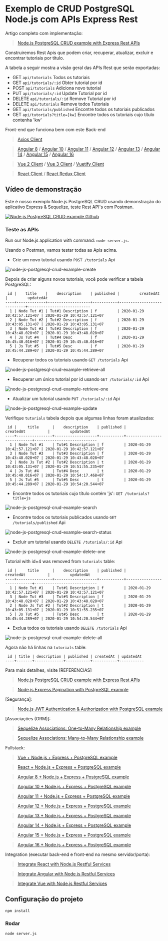 # Exemplo de CRUD PostgreSQL Node.js com APIs Express Rest

Artigo completo com implementação:
> [Node.js PostgreSQL CRUD example with Express Rest APIs](https://www.bezkoder.com/node-express-sequelize-postgresql/)

Construiremos Rest Apis que podem criar, recuperar, atualizar, excluir e encontrar tutoriais por título.

A tabela a seguir mostra a visão geral das APIs Rest que serão exportadas:

- GET     `api/tutorials`	            Todos os tutoriais
- GET     `api/tutorials/:id`         Obter tutorial por id
- POST    `api/tutorials`             Adiciona novo tutorial
- PUT     `api/tutorials/:id`         Update Tutorial por id
- DELETE  `api/tutorials/:id`         Remove Tutorial por id
- DELETE  `api/tutorials`             Remove todos Tutoriais
- GET     `api/tutorials/published`   Encontre todos os tutoriais publicados
- GET     `api/tutorials?title=[kw]`  Encontre todos os tutoriais cujo título contenha 'kw'

Front-end que funciona bem com este Back-end
> [Axios Client](https://www.bezkoder.com/axios-request/)

> [Angular 8](https://www.bezkoder.com/angular-crud-app/) / [Angular 10](https://www.bezkoder.com/angular-10-crud-app/) / [Angular 11](https://www.bezkoder.com/angular-11-crud-app/) / [Angular 12](https://www.bezkoder.com/angular-12-crud-app/) / [Angular 13](https://www.bezkoder.com/angular-13-crud-example/) / [Angular 14](https://www.bezkoder.com/angular-14-crud-example/) / [Angular 15](https://www.bezkoder.com/angular-15-crud-example/) / [Angular 16](https://www.bezkoder.com/angular-16-crud-example/)

> [Vue 2 Client](https://www.bezkoder.com/vue-js-crud-app/) / [Vue 3 Client](https://www.bezkoder.com/vue-3-crud/) / [Vuetify Client](https://www.bezkoder.com/vuetify-data-table-example/)

> [React Client](https://www.bezkoder.com/react-crud-web-api/) / [React Redux Client](https://www.bezkoder.com/react-redux-crud-example/)

## Vídeo de demonstração
Este é nosso exemplo Node.js PostgreSQL CRUD usando demonstração do aplicativo Express & Sequelize, teste Rest API's com Postman.

[![Node.js PostgreSQL CRUD example Github](http://img.youtube.com/vi/x1pZHN_sjGk/0.jpg)](http://www.youtube.com/watch?v=x1pZHN_sjGk "Node.js PostgreSQL CRUD example Github")

### Teste as APIs
Run our Node.js application with command: `node server.js`.

Usando o Postman, vamos testar todas as Apis acima.

- Crie um novo tutorial usando `POST /tutorials` Api

![node-js-postgresql-crud-example-create](https://dev-to-uploads.s3.amazonaws.com/i/hqvz8ra9p21z927iwzph.png)

Depois de criar alguns novos tutoriais, você pode verificar a tabela PostgreSQL:
```testdb=# select * from tutorials;
 id |    title    |    description    | published |         createdAt          |         updatedAt
----+-------------+-------------------+-----------+----------------------------+----------------------------
  1 | Node Tut #1 | Tut#1 Description | f         | 2020-01-29 10:42:57.121+07 | 2020-01-29 10:42:57.121+07
  2 | Node Tut #2 | Tut#2 Description | f         | 2020-01-29 10:43:05.131+07 | 2020-01-29 10:43:05.131+07
  3 | Node Tut #3 | Tut#3 Description | f         | 2020-01-29 10:43:48.028+07 | 2020-01-29 10:43:48.028+07
  4 | Js Tut #4   | Tut#4 Desc        | f         | 2020-01-29 10:45:40.016+07 | 2020-01-29 10:45:40.016+07
  5 | Js Tut #5   | Tut#5 Desc        | f         | 2020-01-29 10:45:44.289+07 | 2020-01-29 10:45:44.289+07
```

- Recuperar todos os tutoriais usando `GET /tutorials` Api

![node-js-postgresql-crud-example-retrieve-all](https://dev-to-uploads.s3.amazonaws.com/i/m9razjm1njgww58er3as.png)

- Recuperar um único tutorial por id usando `GET /tutorials/:id` Api

![node-js-postgresql-crud-example-retrieve-one](https://dev-to-uploads.s3.amazonaws.com/i/0kuojvc596i5u423od2b.png)

- Atualizar um tutorial usando `PUT /tutorials/:id` Api

![node-js-postgresql-crud-example-update](https://dev-to-uploads.s3.amazonaws.com/i/3buqfz0by0lu2z4kf3uq.png)

Verifique `tutorials` tabela depois que algumas linhas foram atualizadas:
```testdb=# select * from tutorials;
 id |     title      |    description    | published |         createdAt          |         updatedAt
----+----------------+-------------------+-----------+----------------------------+----------------------------
  1 | Node Tut #1    | Tut#1 Description | f         | 2020-01-29 10:42:57.121+07 | 2020-01-29 10:42:57.121+07
  3 | Node Tut #3    | Tut#3 Description | f         | 2020-01-29 10:43:48.028+07 | 2020-01-29 10:43:48.028+07
  2 | Node Js Tut #2 | Tut#2 Description | t         | 2020-01-29 10:43:05.131+07 | 2020-01-29 10:51:55.235+07
  4 | Js Tut #4      | Tut#4 Desc        | t         | 2020-01-29 10:45:40.016+07 | 2020-01-29 10:54:17.468+07
  5 | Js Tut #5      | Tut#5 Desc        | t         | 2020-01-29 10:45:44.289+07 | 2020-01-29 10:54:20.544+07
```

- Encontre todos os tutoriais cujo título contém 'js': `GET /tutorials?title=js`

![node-js-postgresql-crud-example-search](https://dev-to-uploads.s3.amazonaws.com/i/u2hbmz5r35o7uo09y3z5.png)

- Encontre todos os tutoriais publicados usando `GET /tutorials/published` Api

![node-js-postgresql-crud-example-search-status](https://dev-to-uploads.s3.amazonaws.com/i/dbo753wfqibt0b93d82d.png)

- Excluir um tutorial usando `DELETE /tutorials/:id` Api

![node-js-postgresql-crud-example-delete-one](https://dev-to-uploads.s3.amazonaws.com/i/pyos3wq4tchb8ixuyj1c.png)

Tutorial with id=4 was removed from `tutorials` table:
```testdb=# select * from tutorials;
 id |     title      |    description    | published |         createdAt          |         updatedAt
----+----------------+-------------------+-----------+----------------------------+----------------------------
  1 | Node Tut #1    | Tut#1 Description | f         | 2020-01-29 10:42:57.121+07 | 2020-01-29 10:42:57.121+07
  3 | Node Tut #3    | Tut#3 Description | f         | 2020-01-29 10:43:48.028+07 | 2020-01-29 10:43:48.028+07
  2 | Node Js Tut #2 | Tut#2 Description | t         | 2020-01-29 10:43:05.131+07 | 2020-01-29 10:51:55.235+07
  5 | Js Tut #5      | Tut#5 Desc        | t         | 2020-01-29 10:45:44.289+07 | 2020-01-29 10:54:20.544+07
```

- Exclua todos os tutoriais usando `DELETE /tutorials` Api

![node-js-postgresql-crud-example-delete-all](https://dev-to-uploads.s3.amazonaws.com/i/ga42747jorssl20ywyug.png)

Agora não há linhas na  `tutorials` table:
```testdb=# select * from tutorials;
 id | title | description | published | createdAt | updatedAt
----+-------+-------------+-----------+-----------+-----------
```

Para mais detalhes, visite [REFERENCIAS]
> [Node.js PostgreSQL CRUD example with Express Rest APIs](https://www.bezkoder.com/node-express-sequelize-postgresql/)

> [Node.js Express Pagination with PostgreSQL example](https://www.bezkoder.com/node-js-pagination-postgresql/)

[Segurança]:
> [Node.js JWT Authentication & Authorization with PostgreSQL example](https://www.bezkoder.com/node-js-jwt-authentication-postgresql/)

[Associações (ORM)]:
> [Sequelize Associations: One-to-Many Relationship example](https://www.bezkoder.com/sequelize-associate-one-to-many/)

> [Sequelize Associations: Many-to-Many Relationship example](https://www.bezkoder.com/sequelize-associate-many-to-many/)

Fullstack:
> [Vue + Node.js + Express + PostgreSQL example](https://www.bezkoder.com/vue-node-express-postgresql/)

> [React + Node.js + Express + PostgreSQL example](https://www.bezkoder.com/react-node-express-postgresql/)

> [Angular 8 + Node.js + Express + PostgreSQL example](https://www.bezkoder.com/angular-node-express-postgresql/)

> [Angular 10 + Node.js + Express + PostgreSQL example](https://www.bezkoder.com/angular-10-node-express-postgresql/)

> [Angular 11 + Node.js + Express + PostgreSQL example](https://www.bezkoder.com/angular-11-node-js-express-postgresql/)

> [Angular 12 + Node.js + Express + PostgreSQL example](https://www.bezkoder.com/angular-12-node-js-express-postgresql/)

> [Angular 13 + Node.js + Express + PostgreSQL example](https://www.bezkoder.com/angular-13-node-js-express-postgresql/)

> [Angular 14 + Node.js + Express + PostgreSQL example](https://www.bezkoder.com/angular-14-node-js-express-postgresql/)

> [Angular 15 + Node.js + Express + PostgreSQL example](https://www.bezkoder.com/angular-15-node-js-express-postgresql/)

> [Angular 16 + Node.js + Express + PostgreSQL example](https://www.bezkoder.com/angular-16-node-js-express-postgresql/)

Integration (executar back-end e front-end no mesmo servidor/porta):
> [Integrate React with Node.js Restful Services](https://www.bezkoder.com/integrate-react-express-same-server-port/)

> [Integrate Angular with Node.js Restful Services](https://www.bezkoder.com/integrate-angular-12-node-js/)

> [Integrate Vue with Node.js Restful Services](https://www.bezkoder.com/serve-vue-app-express/)

## Configuração do projeto
```
npm install
```

### Rodar
```
node server.js
```
